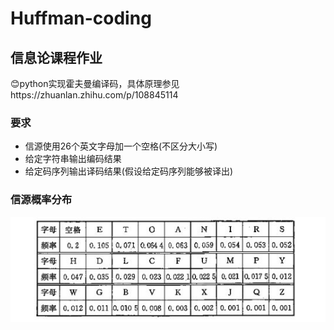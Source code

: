 # Huffman-coding
## 信息论课程作业
😊python实现霍夫曼编译码，具体原理参见https://zhuanlan.zhihu.com/p/108845114
### 要求
- 信源使用26个英文字母加一个空格(不区分大小写)
- 给定字符串输出编码结果
- 给定码序列输出译码结果(假设给定码序列能够被译出)

### 信源概率分布
![信源分布](信源分布.jpg)
